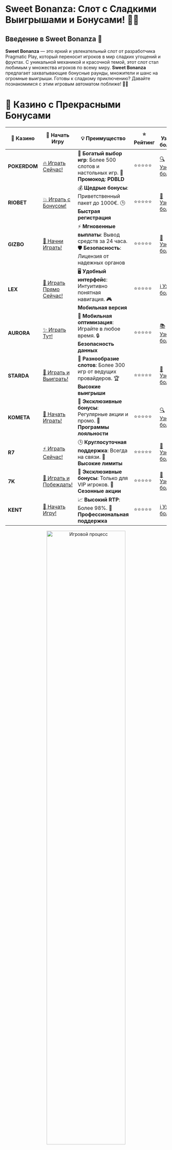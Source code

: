 # **Sweet Bonanza: Слот с Сладкими Выигрышами и Бонусами! 🍭🍒**

## Введение в **Sweet Bonanza** 🎰

**Sweet Bonanza** — это яркий и увлекательный слот от разработчика Pragmatic Play, который переносит игроков в мир сладких угощений и фруктах. С уникальной механикой и красочной темой, этот слот стал любимым у множества игроков по всему миру. **Sweet Bonanza** предлагает захватывающие бонусные раунды, множители и шанс на огромные выигрыши. Готовы к сладкому приключению? Давайте познакомимся с этим игровым автоматом поближе! 🍬🍉

# 🌟 Казино с Прекрасными Бонусами

| 🎲 **Казино** | 🔗 **Начать Игру** | 💡 **Преимущество** | ⭐ **Рейтинг** | 🔗 **Узнать больше** | 🆕 **Новая информация** |
|--------------|---------------------|---------------------|----------------|----------------------|-------------------------|
| **POKERDOM**  | [🔥 Играть Сейчас!](https://brandplay.link/4k77v2yx) | 🎉 **Богатый выбор игр**: Более 500 слотов и настольных игр. 🎁 **Промокод**: **PDBLD** | ⭐⭐⭐⭐⭐ | [🔍 Узнать больше](https://brandplay.link/4k77v2yx) | 🏆 **Победители турниров** получают эксклюзивные подарки! |
| **RIOBET**    | [💥 Играть с Бонусом!](https://brandplay.link/7xBLTPyj) | 💰 **Щедрые бонусы**: Приветственный пакет до 1000€. 🕒 **Быстрая регистрация** | ⭐⭐⭐⭐⭐ | [📖 Узнать больше](https://brandplay.link/7xBLTPyj) | 💬 **Поддержка 24/7** для комфортной игры в любое время! |
| **GIZBO**     | [🚀 Начни Играть!](https://brandplay.link/bprXw4YV) | ⚡ **Мгновенные выплаты**: Вывод средств за 24 часа. 🛡️ **Безопасность**: Лицензия от надежных органов | ⭐⭐⭐⭐⭐ | [📝 Узнать больше](https://brandplay.link/bprXw4YV) | 🔒 **SSL-шифрование** для максимальной безопасности данных игроков. |
| **LEX**       | [💎 Играть Прямо Сейчас!](https://brandplay.link/zW4hdDFV) | 🖥️ **Удобный интерфейс**: Интуитивно понятная навигация. 🎮 **Мобильная версия** | ⭐⭐⭐⭐⭐ | [ℹ️ Узнать больше](https://brandplay.link/zW4hdDFV) | 📱 **Поддержка всех мобильных устройств** для удобства игры в любом месте. |
| **AURORA**    | [✨ Играть Тут!](https://10trafic-stat2.com/click/668546556bcc6313411604bd/6766/13032/subaccount) | 📱 **Мобильная оптимизация**: Играйте в любое время. 🔒 **Безопасность данных** | ⭐⭐⭐⭐⭐ | [📚 Узнать больше](https://10trafic-stat2.com/click/668546556bcc6313411604bd/6766/13032/subaccount) | 🌍 **Международная лицензия** на деятельность в разных странах. |
| **STARDА**    | [🎉 Играть и Выиграть!](https://brandplay.link/fB7xwRFL) | 🎰 **Разнообразие слотов**: Более 300 игр от ведущих провайдеров. 🏆 **Высокие выигрыши** | ⭐⭐⭐⭐⭐ | [🔎 Узнать больше](https://brandplay.link/fB7xwRFL) | 🎉 **Ежемесячные турниры** с крупными призами! |
| **KOMETA**    | [🎁 Начать Играть!](https://brandplay.link/8ZymQJV8) | 🎁 **Эксклюзивные бонусы**: Регулярные акции и промо. 🔄 **Программы лояльности** | ⭐⭐⭐⭐⭐ | [🔍 Узнать больше](https://brandplay.link/8ZymQJV8) | 🌟 **Персонализированные предложения** для долгосрочных игроков. |
| **R7**        | [⚡ Играть Сейчас!](https://brandplay.link/bMd3Yjsw) | 🕒 **Круглосуточная поддержка**: Всегда на связи. 💸 **Высокие лимиты** | ⭐⭐⭐⭐⭐ | [📖 Узнать больше](https://brandplay.link/bMd3Yjsw) | 🎯 **Рейтинг игроков** для лучших участников. |
| **7K**        | [🎯 Играть и Побеждать!](https://brandplay.link/BvQyFShp) | 🌟 **Эксклюзивные бонусы**: Только для VIP игроков. 🎉 **Сезонные акции** | ⭐⭐⭐⭐⭐ | [📝 Узнать больше](https://brandplay.link/BvQyFShp) | 🥇 **Особые привилегии** для постоянных игроков. |
| **KENT**      | [🔑 Начать Игру!](https://brandplay.link/Fv2WP3js) | 📈 **Высокий RTP**: Более 98%. 💼 **Профессиональная поддержка** | ⭐⭐⭐⭐⭐ | [ℹ️ Узнать больше](https://brandplay.link/Fv2WP3js) | 💬 **Поддержка на нескольких языках** для удобства игроков. |

<div align="center"> <img src="https://i.pinimg.com/originals/1d/b3/25/1db325483acbe642c6d4e6fdd73a4988.gif" alt="Игровой процесс" width="70%"> </div>
---

# 🚀 Быстрые Выигрыши и Поддержка

| 🎲 **Казино** | 🔗 **Начать Игру** | 💡 **Преимущество** | ⭐ **Рейтинг** | 🔗 **Узнать больше** | 🆕 **Новая информация** |
|--------------|---------------------|---------------------|----------------|----------------------|-------------------------|
| **GAMA**      | [🎯 Играть Прямо Сейчас!](https://brandplay.link/j6NMKsDz) | 🔍 **Интуитивный интерфейс**: Легкость использования. 🏅 **Престижные турниры** | ⭐⭐⭐⭐☆ | [🔎 Узнать больше](https://brandplay.link/j6NMKsDz) | 🏆 **Турниры с большими призами** каждый месяц. |
| **ONION**     | [💥 Играть и Выигрывать!](https://brandplay.link/zBGRVpQ9) | 🤑 **Низкие ставки**: Идеально для начинающих. 🔄 **Быстрые выводы** | ⭐⭐⭐⭐☆ | [🔍 Узнать больше](https://brandplay.link/zBGRVpQ9) | 🎮 **Казино для новичков** с простыми правилами. |
| **ЧЕМПИОН**   | [🏅 Играть в Турнире!](https://temon-gter.cfd/go/lRq?p80412p304504pcc44t17455) | 🏅 **Лояльная программа**: Награды за активность. 🎁 **Ежемесячные бонусы** | ⭐⭐⭐⭐☆ | [📖 Узнать больше](https://temon-gter.cfd/go/lRq?p80412p304504pcc44t17455) | 🥇 **Турниры и лояльность** — каждый шаг вознаграждается. |
| **VAVADA**    | [🚀 Играть Без Ожидания!](https://vavadapartner.pro/?promo=ea5c9275-6854-4505-94fc-95ab18221945-linkb2) | 🚀 **Быстрая регистрация**: Начните играть мгновенно. 🔐 **Безопасные транзакции** | ⭐⭐⭐⭐☆ | [📝 Узнать больше](https://vavadapartner.pro/?promo=ea5c9275-6854-4505-94fc-95ab18221945-linkb2) | 🏆 **Программа для новых игроков** с бонусами за регистрацию. |
| **FRIENDS**   | [🎉 Играть и Развлекаться!](https://gofriends.mba/linkb2) | 🤝 **Социальные игры**: Играйте с друзьями. 🌐 **Мультиплатформенность** | ⭐⭐⭐⭐☆ | [ℹ️ Узнать больше](https://gofriends.mba/linkb2) | 🎮 **Играйте с друзьями** и зарабатывайте бонусы за совместные действия. |
| **1WIN**      | [⚡ Играть и Выигрывать!](https://brandplay.link/smXVpBbG) | 🏆 **Спортивные ставки**: Широкий выбор видов спорта. 💵 **Высокие коэффициенты** | ⭐⭐⭐⭐☆ | [📚 Узнать больше](https://brandplay.link/smXVpBbG) | ⚽ **Бонусы на спортивные ставки** для активных игроков. |
| **DRIP**      | [💥 Играть Сразу!](https://drp-ircp01.com/c07e6a3db) | 🌐 **Инновационные игры**: Новейшие игровые технологии. 🛡️ **Высокая безопасность** | ⭐⭐⭐⭐☆ | [🔎 Узнать больше](https://drp-ircp01.com/c07e6a3db) | 🔧 **Инновационные функции** для удобства игры. |
| **JOYCASINO** | [🎰 Играть И Побеждать!](https://rpc30.call2me.pro/?/ru/registration?apkpop=0&partner=p24970p3291217pc98f) | 🎁 **Приятные бонусы**: Ежедневные акции и подарки. 🕹️ **Разнообразие игр** | ⭐⭐⭐⭐☆ | [🔍 Узнать больше](https://rpc30.call2me.pro/?/ru/registration?apkpop=0&partner=p24970p3291217pc98f) | 🎉 **Щедрые фриспины** для новых игроков. |
| **PLAYFORTUNA** | [🔥 Играть С Бонусом!](https://fortunapromo.net/alt/playfortuna/registration?0dc4a9362a71feb7e3f165fb8e766f70) | 🎉 **Регулярные акции**: Бонусы, фриспины и многое другое. 🏅 **Турниры** | ⭐⭐⭐⭐☆ | [📚 Узнать больше](https://fortunapromo.net/alt/playfortuna/registration?0dc4a9362a71feb7e3f165fb8e766f70) | 🎯 **Выгодные предложения** на популярные игры. |
| **SYKAA**     | [💸 Играть Сейчас!](https://s-two-way.com/?source=linkb2&pid=30697) | 💸 **Доступные ставки**: Идеально для новичков. 🎁 **Щедрые бонусы** | ⭐⭐⭐⭐☆ | [🔍 Узнать больше](https://s-two-way.com/?source=linkb2&pid=30697) | 💥 **Акции с большими бонусами** для новичков и опытных игроков. |

<div align="center"> <img src="https://schaeffers-cdn.s3.amazonaws.com/images/default-source/schaeffers-cdn-images/default-images/sectors/bigstock-casino-gambling-concept-with-f-369012793.jpg?sfvrsn=493ad806_4" alt="Игровой процесс" width="70%"> </div>
---

# 💸 Казино с Привлекательными Программами Лояльности

| 🎲 **Казино** | 🔗 **Начать Игру** | 💡 **Преимущество** | ⭐ **Рейтинг** | 🔗 **Узнать больше** | 🆕 **Новая информация** |
|--------------|---------------------|---------------------|----------------|----------------------|-------------------------|
| **KOMETA**    | [🎯 Начни Играть!](https://brandplay.link/8ZymQJV8) | 🎁 **Эксклюзивные бонусы**: Регулярные акции и промо. 🔄 **Программы лояльности** | ⭐⭐⭐⭐⭐ | [🔍 Узнать больше](https://brandplay.link/8ZymQJV8) | 🌟 **Персонализированные предложения** для долгосрочных игроков. |
| **1Xslots**   | [🏅 Играть Прямо Сейчас!](https://brandplay.link/hSB1khtr) | 🎉 **Множество акций**: Еженедельные бонусы и турниры. 🛡️ **Безопасность** | ⭐⭐⭐⭐⭐ | [📚 Узнать больше](https://brandplay.link/hSB1khtr) | 🏅 **Награды за активность**: участники программы лояльности получают специальные привилегии. |
| **R7**        | [🚀 Играть Сейчас!](https://brandplay.link/bMd3Yjsw) | 🕒 **Круглосуточная поддержка**: Всегда на связи. 💸 **Высокие лимиты** | ⭐⭐⭐⭐⭐ | [📖 Узнать больше](https://brandplay.link/bMd3Yjsw) | 💬 **VIP-поддержка** для постоянных игроков с приоритетом. |

<div align="center"> <img src="https://i.pinimg.com/originals/1d/b3/25/1db325483acbe642c6d4e6fdd73a4988.gif" alt="Игровой процесс" width="70%"> </div>
---

---

## Особенности **Sweet Bonanza** 🍓🍬

**Sweet Bonanza** — это слот с 6 барабанами и уникальной механикой "Tumble", которая позволяет выигрывать не по линиям, а за группы одинаковых символов. Все вращения в игре могут принести невероятные выигрыши благодаря бонусам и множителям. Вот что вас ждёт:

### 1. **Механика Tumble (Падение Символов)** 🌪️

После каждого выигрыша символы, образующие комбинации, исчезают, а на их место падают новые. Это даёт шанс на дополнительные выигрыши в одном спине. Эта механика делает игру ещё более динамичной и увлекательной!

### 2. **Бонусные Раунды с Бесплатными Вращениями** 🎁

Символы Scatter активируют бонусный раунд с бесплатными вращениями. Во время бонусных вращений множители могут увеличиваться до 100x, что значительно повышает шансы на крупные выигрыши.

### 3. **Красивая и Яркая Тематика** 🍉🍭

Тема слота посвящена сладким фруктам и конфетам, что придаёт игре яркую и позитивную атмосферу. Яркие символы, такие как арбузы, сливы, яблоки и конфеты, делают игровой процесс ещё более захватывающим.

---

## Как Играть в **Sweet Bonanza** 🎮

Играть в **Sweet Bonanza** легко и увлекательно. Следуйте этим шагам, чтобы начать:

1. **Выберите ставку**: Настройте размер ставки, который вам подходит. В **Sweet Bonanza** можно выбирать различные уровни ставок, чтобы контролировать свои расходы.
2. **Запустите барабаны**: Нажмите кнопку для запуска вращений. Слот использует механизмы "Tumble" и "Scatter", чтобы обеспечить дополнительные шансы на выигрыш.
3. **Дождитесь бонусных функций**: Считайте количество символов Scatter, чтобы активировать бесплатные вращения и множители.
4. **Наслаждайтесь процессом**: Наслаждайтесь сладкими выигрышами и шансами на крупные выплаты.

---

## Преимущества **Sweet Bonanza** 🍬

### 1. **Возможность Больших Выигрышей с Множителями** 💸

Множители до 100x могут значительно увеличить ваши выигрыши во время бонусных вращений, что делает игру ещё более увлекательной.

### 2. **Интерактивная Механика Tumble** 🌪️

Механика падения символов позволяет получить несколько выигрышей за один спин, что добавляет динамики и увеличивает шанс на успех.

### 3. **Яркая и Привлекательная Тематика** 🍓

Символы сладких фруктов и конфет делают слот визуально привлекательным и добавляют веселья в игровой процесс.

### 4. **Доступность на Мобильных Устройствах** 📱

**Sweet Bonanza** доступен на мобильных устройствах, что позволяет наслаждаться игрой в любое время и в любом месте.

---

## Где Играть в **Sweet Bonanza**? 🎮

Если вы хотите сыграть в **Sweet Bonanza**, вот несколько казино, где вы можете испытать удачу:

### 1. **Pokerdom** 🏆

- **Лицензия**: Curacao
- **Особенности**: В **Pokerdom** доступны не только игровые автоматы, но и множество других азартных игр, включая **Sweet Bonanza**, с бонусами для новых игроков.

#### Преимущества:
- Щедрые бонусы за регистрацию.
- Удобный интерфейс и мобильная версия.
- Доступность популярных слотов.

---

### 2. **Riobet** 💎

- **Лицензия**: Malta Gaming Authority
- **Особенности**: В **Riobet** доступны множество игровых автоматов, включая **Sweet Bonanza**, а также различные бонусы и акции.

#### Преимущества:
- Регулярные бонусы и акции для игроков.
- Поддержка разных валют.
- Простой и интуитивно понятный интерфейс.

---

### 3. **Gizbo** 🎉

- **Лицензия**: UK Gambling Commission
- **Особенности**: В **Gizbo** можно найти не только **Sweet Bonanza**, но и множество других популярных слотов от ведущих разработчиков.

#### Преимущества:
- Множество бонусов и акций для новых игроков.
- Удобный интерфейс и поддержка мобильных устройств.
- Быстрые выплаты и надежность.

---

### 4. **LEX** ✨

- **Лицензия**: Curacao eGaming
- **Особенности**: В **LEX** можно наслаждаться игрой в **Sweet Bonanza** и другими слотами с бонусами для новых и постоянных игроков.

#### Преимущества:
- Простота навигации и доступность на мобильных устройствах.
- Частые акции и бонусы для игроков.
- Простой процесс регистрации.

---

### 5. **Aurora** 🌟

- **Лицензия**: Malta Gaming Authority
- **Особенности**: В **Aurora** можно найти **Sweet Bonanza** и множество других популярных слотов, а также участвовать в акциях для новых игроков.

#### Преимущества:
- Хорошие бонусы и бесплатные вращения.
- Простой интерфейс и удобство для новичков.
- Надежность и быстрые выплаты.

---

## Заключение: Наслаждайтесь **Sweet Bonanza** и Получайте Сладкие Выигрыши! 🍬💰

**Sweet Bonanza** — это не просто слот, а настоящее сладкое приключение, которое может принести вам щедрые выигрыши благодаря множителям и бонусным функциям. С его яркой графикой, уникальной механикой и возможностью больших выигрышей, этот слот стоит попробовать каждому! Начните играть в **Sweet Bonanza** и почувствуйте вкус победы! 🎰🍉

---

## Часто задаваемые вопросы (FAQ) ❓📚

### 1. Где можно играть в **Sweet Bonanza**? 🎮

Вы можете сыграть в **Sweet Bonanza** в таких казино, как **Pokerdom**, **Riobet**, **Gizbo**, **LEX** и **Aurora**.

### 2. Какие бонусы предлагает **Sweet Bonanza**? 🎁

В игре есть бесплатные вращения, множители до 100x и механика Tumble, которая позволяет получить дополнительные выигрыши в одном спине.

### 3. Какой максимальный выигрыш в **Sweet Bonanza**? 💸

Максимальный выигрыш в **Sweet Bonanza** составляет до 21,175x вашей ставки, что даёт шанс на огромные выплаты!

---

Играй в **Sweet Bonanza**, наслаждайся бонусами и получай сладкие выигрыши прямо сейчас! 🍭💰
